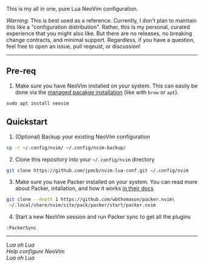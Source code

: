 This is my all in one, pure Lua NeoVim configuration.

_Warning_: This is best used as a reference.
Currently, I don't plan to maintain this like a "configuration distribution".
Rather, this is my personal, curated experience that you might also like.
But there are no releases, no breaking change contracts, and minimal support.
Regardless, if you have a question, feel free to open an issue, pull reqeust, or discussion!

---

## Pre-req

1. Make sure you have NeoVim installed on your system. This can easily be done
via the [managed pacakge installation](https://github.com/neovim/neovim/wiki/Installing-Neovim) (like with `brew` or `apt`).

```
sudo apt install neovim
```

## Quickstart

1. (Optional) Backup your existing NeoVim configuration

```sh
cp -r ~/.config/nvim/ ~/.config/nvim-backup/
```

2. Clone this repository into your `~/.config/nvim` directory

```sh
git clone https://github.com/jpmcb/nvim-lua-conf.git ~/.config/nvim
```

3. Make sure you have Packer installed on your system. You can read more about
Packer, intallation, and how it works [in their docs](https://github.com/wbthomason/packer.nvim)

```sh
git clone --depth 1 https://github.com/wbthomason/packer.nvim\
 ~/.local/share/nvim/site/pack/packer/start/packer.nvim
```

4. Start a new NeoVim session and run Packer sync to get all the plugins

```
:PackerSync
```
---

_Lua oh Lua  
Help configure NeoVim  
Lua oh Lua_  

